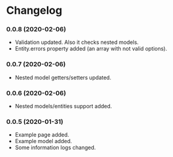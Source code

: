 Changelog
=========

### 0.0.8 (2020-02-06)
* Validation updated. Also it checks nested models.
* Entity.errors property added (an array with not valid options).


### 0.0.7 (2020-02-06)
* Nested model getters/setters updated.


### 0.0.6 (2020-02-06)
* Nested models/entities support added.


### 0.0.5 (2020-01-31)
* Example page added.
* Example model added.
* Some information logs changed.
